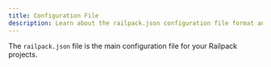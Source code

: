```yaml
---
title: Configuration File
description: Learn about the railpack.json configuration file format and options
---
```


The `railpack.json` file is the main configuration file for your Railpack projects.
